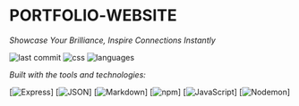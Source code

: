 # PORTFOLIO‑WEBSITE

*Showcase Your Brilliance, Inspire Connections Instantly*

![last commit](https://img.shields.io/github/last-commit/YOUR_USERNAME/today?style=flat-square)
![css](https://img.shields.io/github/languages/top/YOUR_USERNAME/YOUR_REPO?color=blue&style=flat-square)
![languages](https://img.shields.io/github/languages/count/YOUR_USERNAME/YOUR_REPO?style=flat-square)

*Built with the tools and technologies:*

[![Express](https://img.shields.io/badge/Express-black?style=flat-square&logo=express)]
[![JSON](https://img.shields.io/badge/JSON-000000?style=flat-square&logo=json)]
[![Markdown](https://img.shields.io/badge/Markdown-000000?style=flat-square&logo=markdown)]
[![npm](https://img.shields.io/badge/npm-CB3837?style=flat-square&logo=npm)]
[![JavaScript](https://img.shields.io/badge/JavaScript-F7DF1E?style=flat-square&logo=javascript&logoColor=black)]
[![Nodemon](https://img.shields.io/badge/Nodemon-76D04B?style=flat-square&logo=nodemon&logoColor=white)]
